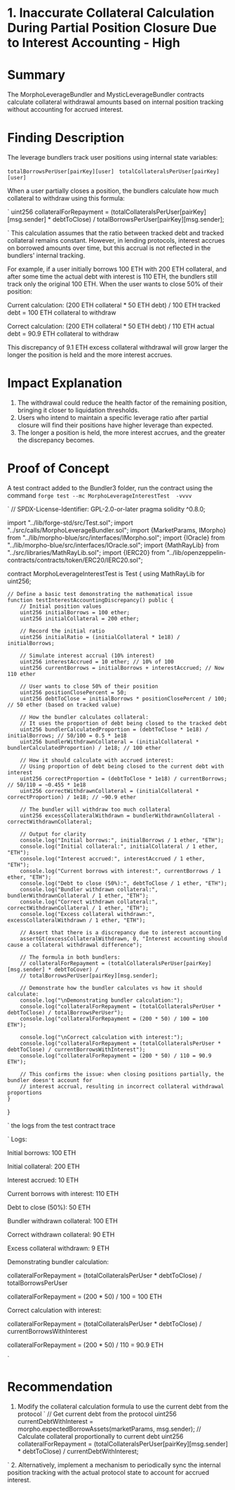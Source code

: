 # 1. Inaccurate Collateral Calculation During Partial Position Closure Due to Interest Accounting - High

# Summary

The MorphoLeverageBundler and MysticLeverageBundler contracts calculate collateral withdrawal amounts based on internal position tracking without accounting for accrued interest.

# Finding Description

The leverage bundlers track user positions using internal state variables:

`totalBorrowsPerUser[pairKey][user] `
`totalCollateralsPerUser[pairKey][user] `

When a user partially closes a position, the bundlers calculate how much collateral to withdraw using this formula:

`
uint256 collateralForRepayment = (totalCollateralsPerUser[pairKey][msg.sender] \* debtToClose) / totalBorrowsPerUser[pairKey][msg.sender];

`
This calculation assumes that the ratio between tracked debt and tracked collateral remains constant. However, in lending protocols, interest accrues on borrowed amounts over time, but this accrual is not reflected in the bundlers' internal tracking.

For example, if a user initially borrows 100 ETH with 200 ETH collateral, and after some time the actual debt with interest is 110 ETH, the bundlers still track only the original 100 ETH. When the user wants to close 50% of their position:

Current calculation: (200 ETH collateral \* 50 ETH debt) / 100 ETH tracked debt = 100 ETH collateral to withdraw

Correct calculation: (200 ETH collateral \* 50 ETH debt) / 110 ETH actual debt = 90.9 ETH collateral to withdraw

This discrepancy of 9.1 ETH excess collateral withdrawal will grow larger the longer the position is held and the more interest accrues.

# Impact Explanation

1. The withdrawal could reduce the health factor of the remaining position, bringing it closer to liquidation thresholds.
2. Users who intend to maintain a specific leverage ratio after partial closure will find their positions have higher leverage than expected.
3. The longer a position is held, the more interest accrues, and the greater the discrepancy becomes.

# Proof of Concept

A test contract added to the Bundler3 folder, run the contract using the command
`forge test --mc MorphoLeverageInterestTest  -vvvv `

`
// SPDX-License-Identifier: GPL-2.0-or-later
pragma solidity ^0.8.0;

import "../lib/forge-std/src/Test.sol";
import "../src/calls/MorphoLeverageBundler.sol";
import {MarketParams, IMorpho} from "../lib/morpho-blue/src/interfaces/IMorpho.sol";
import {IOracle} from "../lib/morpho-blue/src/interfaces/IOracle.sol";
import {MathRayLib} from "../src/libraries/MathRayLib.sol";
import {IERC20} from "../lib/openzeppelin-contracts/contracts/token/ERC20/IERC20.sol";

contract MorphoLeverageInterestTest is Test {
using MathRayLib for uint256;

    // Define a basic test demonstrating the mathematical issue
    function testInterestAccountingDiscrepancy() public {
        // Initial position values
        uint256 initialBorrows = 100 ether;
        uint256 initialCollateral = 200 ether;

        // Record the initial ratio
        uint256 initialRatio = (initialCollateral * 1e18) / initialBorrows;

        // Simulate interest accrual (10% interest)
        uint256 interestAccrued = 10 ether; // 10% of 100
        uint256 currentBorrows = initialBorrows + interestAccrued; // Now 110 ether

        // User wants to close 50% of their position
        uint256 positionClosePercent = 50;
        uint256 debtToClose = initialBorrows * positionClosePercent / 100; // 50 ether (based on tracked value)

        // How the bundler calculates collateral:
        // It uses the proportion of debt being closed to the tracked debt
        uint256 bundlerCalculatedProportion = (debtToClose * 1e18) / initialBorrows; // 50/100 = 0.5 * 1e18
        uint256 bundlerWithdrawnCollateral = (initialCollateral * bundlerCalculatedProportion) / 1e18; // 100 ether

        // How it should calculate with accrued interest:
        // Using proportion of debt being closed to the current debt with interest
        uint256 correctProportion = (debtToClose * 1e18) / currentBorrows; // 50/110 = ~0.455 * 1e18
        uint256 correctWithdrawnCollateral = (initialCollateral * correctProportion) / 1e18; // ~90.9 ether

        // The bundler will withdraw too much collateral
        uint256 excessCollateralWithdrawn = bundlerWithdrawnCollateral - correctWithdrawnCollateral;

        // Output for clarity
        console.log("Initial borrows:", initialBorrows / 1 ether, "ETH");
        console.log("Initial collateral:", initialCollateral / 1 ether, "ETH");
        console.log("Interest accrued:", interestAccrued / 1 ether, "ETH");
        console.log("Current borrows with interest:", currentBorrows / 1 ether, "ETH");
        console.log("Debt to close (50%):", debtToClose / 1 ether, "ETH");
        console.log("Bundler withdrawn collateral:", bundlerWithdrawnCollateral / 1 ether, "ETH");
        console.log("Correct withdrawn collateral:", correctWithdrawnCollateral / 1 ether, "ETH");
        console.log("Excess collateral withdrawn:", excessCollateralWithdrawn / 1 ether, "ETH");

        // Assert that there is a discrepancy due to interest accounting
        assertGt(excessCollateralWithdrawn, 0, "Interest accounting should cause a collateral withdrawal difference");

        // The formula in both bundlers:
        // collateralForRepayment = (totalCollateralsPerUser[pairKey][msg.sender] * debtToCover) /
        // totalBorrowsPerUser[pairKey][msg.sender];

        // Demonstrate how the bundler calculates vs how it should calculate:
        console.log("\nDemonstrating bundler calculation:");
        console.log("collateralForRepayment = (totalCollateralsPerUser * debtToClose) / totalBorrowsPerUser");
        console.log("collateralForRepayment = (200 * 50) / 100 = 100 ETH");

        console.log("\nCorrect calculation with interest:");
        console.log("collateralForRepayment = (totalCollateralsPerUser * debtToClose) / currentBorrowsWithInterest");
        console.log("collateralForRepayment = (200 * 50) / 110 = 90.9 ETH");

        // This confirms the issue: when closing positions partially, the bundler doesn't account for
        // interest accrual, resulting in incorrect collateral withdrawal proportions
    }

}

`
the logs from the test contract trace

`
Logs:

Initial borrows: 100 ETH

Initial collateral: 200 ETH

Interest accrued: 10 ETH

Current borrows with interest: 110 ETH

Debt to close (50%): 50 ETH

Bundler withdrawn collateral: 100 ETH

Correct withdrawn collateral: 90 ETH

Excess collateral withdrawn: 9 ETH

Demonstrating bundler calculation:

collateralForRepayment = (totalCollateralsPerUser \* debtToClose) / totalBorrowsPerUser

collateralForRepayment = (200 \* 50) / 100 = 100 ETH

Correct calculation with interest:

collateralForRepayment = (totalCollateralsPerUser \* debtToClose) / currentBorrowsWithInterest

collateralForRepayment = (200 \* 50) / 110 = 90.9 ETH

`

# Recommendation

1. Modify the collateral calculation formula to use the current debt from the protocol
   `
   // Get current debt from the protocol
   uint256 currentDebtWithInterest = morpho.expectedBorrowAssets(marketParams, msg.sender);
   // Calculate collateral proportionally to current debt
   uint256 collateralForRepayment = (totalCollateralsPerUser[pairKey][msg.sender] \* debtToClose) / currentDebtWithInterest;

` 2. Alternatively, implement a mechanism to periodically sync the internal position tracking with the actual protocol state to account for accrued interest.
